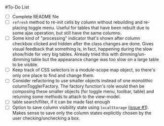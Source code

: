 #To-Do List

* [ ] Complete README file
* [ ] `refresh` method to re-init cells by column without rebuilding and re-placing
      toggle menu. Useful for tables that have been rebuilt due to some ajax
      operation, but still have the same columns.
* [ ] Some kind of "processing" indicator that's shown after column checkbox
      clicked and hidden after the class changes are done. Gives visual feedback
      that something is, in fact, happening during the slow show/hide for very
      big tables. Already tried this with dimming/un-dimming table but the
      appearance change was too slow on a large table to be visible.
* [ ] Keep track of CSS selectors in a module-scope map object, so there's only
      one place to find and change them.
* [ ] Consider refactoring to use smaller objects instead of one monolithic 
      columnTogglerFactory. The factory function's role would then be composing
      these smaller objects (for toggle menu, toolbar, table) and returning some
      methods to attach to the view-model.
* [ ] table search/filter, if it can be made fast enough
* [ ] Option to save column visibility state using `localStorage` 
      ([issue #1](https://github.com/adammessinger/Flexitable/issues/1)).
      Makes sense to save only the column states explicitly chosen by the user
      checking/unchecking a box.